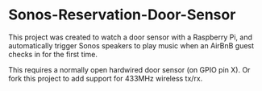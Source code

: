 # Sonos-Reservation-Door-Sensor
This project was created to watch a door sensor with a Raspberry Pi, and automatically trigger Sonos speakers to play music when an AirBnB guest checks in for the first time.

This requires a normally open hardwired door sensor (on GPIO pin X). Or fork this project to add support for 433MHz wireless tx/rx.

